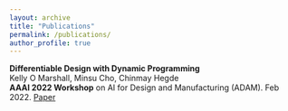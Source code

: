 ```yaml
---
layout: archive
title: "Publications"
permalink: /publications/
author_profile: true
---
```


**Differentiable Design with Dynamic Programming**<br>Kelly O Marshall, Minsu Cho, Chinmay Hegde<br>**AAAI 2022 Workshop** on AI for Design and Manufacturing (ADAM). Feb 2022. [Paper](https://chomd90.github.io/publications/ADAM.pdf)

